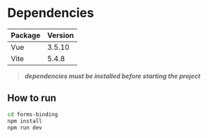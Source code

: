 # Dependencies

| Package | Version |
| ------- | ------- |
| Vue     | 3.5.10  |
| Vite    | 5.4.8   |

> **_dependencies must be installed before starting the project_**

## How to run

```bash
cd forms-binding
npm install
npm run dev
```
